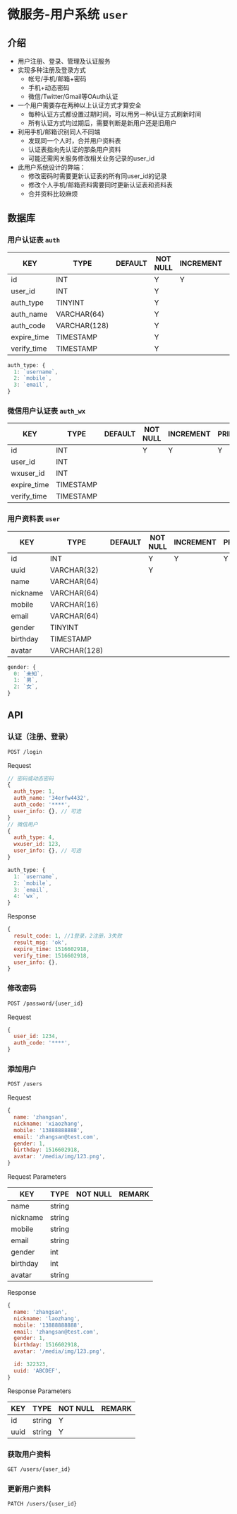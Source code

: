 # 微服务-用户系统 `user`

## 介绍

- 用户注册、登录、管理及认证服务
- 实现多种注册及登录方式
  - 帐号/手机/邮箱+密码
  - 手机+动态密码
  - 微信/Twitter/Gmail等OAuth认证
- 一个用户需要存在两种以上认证方式才算安全
  - 每种认证方式都设置过期时间，可以用另一种认证方式刷新时间
  - 所有认证方式均过期后，需要判断是新用户还是旧用户
- 利用手机/邮箱识别同人不同端
  - 发现同一个人时，合并用户资料表
  - 认证表指向先认证的那条用户资料
  - 可能还需网关服务修改相关业务记录的user_id
- 此用户系统设计的弊端：
  - 修改密码时需要更新认证表的所有同user_id的记录
  - 修改个人手机/邮箱资料需要同时更新认证表和资料表
  - 合并资料比较麻烦

## 数据库

### 用户认证表 `auth`

| KEY         | TYPE         | DEFAULT | NOT NULL | INCREMENT | PRIMARY | FOREIGN | REMARK |
|-------------|--------------|---------|----------|-----------|---------|---------|--------|
| id          | INT          |         | Y        | Y         | Y       |         |        |
| user_id     | INT          |         | Y        |           |         | Y       |        |
| auth_type   | TINYINT      |         | Y        |           |         |         |        |
| auth_name   | VARCHAR(64)  |         | Y        |           |         |         |        |
| auth_code   | VARCHAR(128) |         | Y        |           |         |         |        |
| expire_time | TIMESTAMP    |         | Y        |           |         |         |        |
| verify_time | TIMESTAMP    |         | Y        |           |         |         |        |

```js
auth_type: {
  1: `username`,
  2: `mobile`,
  3: `email`,
}
```

### 微信用户认证表 `auth_wx`

| KEY         | TYPE      | DEFAULT | NOT NULL | INCREMENT | PRIMARY | FOREIGN | REMARK |
|-------------|-----------|---------|----------|-----------|---------|---------|--------|
| id          | INT       |         | Y        | Y         | Y       |         |        |
| user_id     | INT       |         |          |           |         |         |        |
| wxuser_id   | INT       |         |          |           |         |         |        |
| expire_time | TIMESTAMP |         |          |           |         |         |        |
| verify_time | TIMESTAMP |         |          |           |         |         |        |

### 用户资料表 `user`

| KEY      | TYPE         | DEFAULT | NOT NULL | INCREMENT | PRIMARY | FOREIGN | REMARK |
|----------|--------------|---------|----------|-----------|---------|---------|--------|
| id       | INT          |         | Y        | Y         | Y       |         |        |
| uuid     | VARCHAR(32)  |         | Y        |           |         |         |        |
| name     | VARCHAR(64)  |         |          |           |         |         |        |
| nickname | VARCHAR(64)  |         |          |           |         |         |        |
| mobile   | VARCHAR(16)  |         |          |           |         |         |        |
| email    | VARCHAR(64)  |         |          |           |         |         |        |
| gender   | TINYINT      |         |          |           |         |         |        |
| birthday | TIMESTAMP    |         |          |           |         |         |        |
| avatar   | VARCHAR(128) |         |          |           |         |         |        |

```js
gender: {
  0: `未知`,
  1: `男`,
  2: `女`,
}
```

## API

### 认证（注册、登录）

```sh
POST /login
```

Request

```js
// 密码或动态密码
{
  auth_type: 1,
  auth_name: '34erfw4432',
  auth_code: '****',
  user_info: {}, // 可选
}
// 微信用户
{
  auth_type: 4,
  wxuser_id: 123,
  user_info: {}, // 可选
}
```

```js
auth_type: {
  1: `username`,
  2: `mobile`,
  3: `email`,
  4: `wx`,
}
```

Response

```js
{
  result_code: 1, //1登录，2注册，3失败
  result_msg: 'ok',
  expire_time: 1516602918,
  verify_time: 1516602918,
  user_info: {},
}
```

### 修改密码

```sh
POST /password/{user_id}
```

Request

```js
{
  user_id: 1234,
  auth_code: '****',
}
```

### 添加用户

```sh
POST /users
```

Request

```js
{
  name: 'zhangsan',
  nickname: 'xiaozhang',
  mobile: '13888888888',
  email: 'zhangsan@test.com',
  gender: 1,
  birthday: 1516602918,
  avatar: '/media/img/123.png',
}
```

Request Parameters

| KEY      | TYPE   | NOT NULL | REMARK |
|----------|--------|----------|--------|
| name     | string |          |        |
| nickname | string |          |        |
| mobile   | string |          |        |
| email    | string |          |        |
| gender   | int    |          |        |
| birthday | int    |          |        |
| avatar   | string |          |        |

Response

```js
{
  name: 'zhangsan',
  nickname: 'laozhang',
  mobile: '13888888888',
  email: 'zhangsan@test.com',
  gender: 1,
  birthday: 1516602918,
  avatar: '/media/img/123.png',

  id: 322323,
  uuid: 'ABCDEF',
}
```

Response Parameters

| KEY  | TYPE   | NOT NULL | REMARK |
|------|--------|----------|--------|
| id   | string | Y        |        |
| uuid | string | Y        |        |

### 获取用户资料

```sh
GET /users/{user_id}
```

### 更新用户资料

```sh
PATCH /users/{user_id}
```
